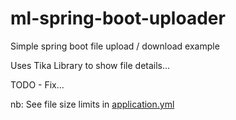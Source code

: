 # ml-spring-boot-uploader

Simple spring boot file upload / download example

Uses Tika Library to show file details...

TODO - Fix...

nb: See file size limits in [application.yml](src/main/resources/application.yml)


